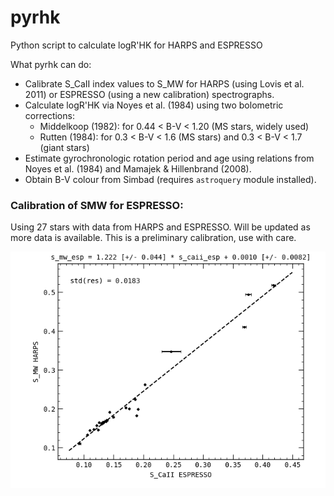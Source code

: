 # pyrhk
Python script to calculate logR'HK for HARPS and ESPRESSO

What pyrhk can do:
- Calibrate S_CaII index values to S_MW for HARPS (using Lovis et al. 2011) or ESPRESSO (using a new calibration) spectrographs.
- Calculate logR'HK via Noyes et al. (1984) using two bolometric corrections:
    - Middelkoop (1982): for 0.44 < B-V < 1.20 (MS stars, widely used)
    - Rutten (1984):  for 0.3 < B-V < 1.6 (MS stars) and 0.3 < B-V < 1.7 (giant stars)
- Estimate gyrochronologic rotation period and age using relations from Noyes et al. (1984) and Mamajek & Hillenbrand (2008).
- Obtain B-V colour from Simbad (requires `astroquery` module installed).


### Calibration of SMW for ESPRESSO:

Using 27 stars with data from HARPS and ESPRESSO.
Will be updated as more data is available.
This is a preliminary calibration, use with care.


![SMW calibration for ESPRESSO](smw_espresso_cal_all.png "SMW ESPRESSO calibration")
